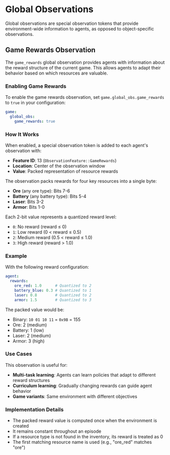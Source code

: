 # Global Observations

Global observations are special observation tokens that provide environment-wide information to agents, as opposed to object-specific observations.

## Game Rewards Observation

The `game_rewards` global observation provides agents with information about the reward structure of the current game. This allows agents to adapt their behavior based on which resources are valuable.

### Enabling Game Rewards

To enable the game rewards observation, set `game.global_obs.game_rewards` to `true` in your configuration:

```yaml
game:
  global_obs:
    game_rewards: true
```

### How It Works

When enabled, a special observation token is added to each agent's observation with:
- **Feature ID**: 13 (`ObservationFeature::GameRewards`)
- **Location**: Center of the observation window
- **Value**: Packed representation of resource rewards

The observation packs rewards for four key resources into a single byte:
- **Ore** (any ore type): Bits 7-6
- **Battery** (any battery type): Bits 5-4
- **Laser**: Bits 3-2
- **Armor**: Bits 1-0

Each 2-bit value represents a quantized reward level:
- `0`: No reward (reward ≤ 0)
- `1`: Low reward (0 < reward ≤ 0.5)
- `2`: Medium reward (0.5 < reward ≤ 1.0)
- `3`: High reward (reward > 1.0)

### Example

With the following reward configuration:
```yaml
agent:
  rewards:
    ore_red: 1.0      # Quantized to 2
    battery_blue: 0.3 # Quantized to 1
    laser: 0.8        # Quantized to 2
    armor: 1.5        # Quantized to 3
```

The packed value would be:
- Binary: `10 01 10 11` = `0x9B` = 155
- Ore: 2 (medium)
- Battery: 1 (low)
- Laser: 2 (medium)
- Armor: 3 (high)

### Use Cases

This observation is useful for:
- **Multi-task learning**: Agents can learn policies that adapt to different reward structures
- **Curriculum learning**: Gradually changing rewards can guide agent behavior
- **Game variants**: Same environment with different objectives

### Implementation Details

- The packed reward value is computed once when the environment is created
- It remains constant throughout an episode
- If a resource type is not found in the inventory, its reward is treated as 0
- The first matching resource name is used (e.g., "ore_red" matches "ore")